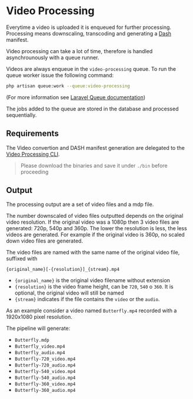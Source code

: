 # Video Processing

Everytime a video is uploaded it is enqueued for further processing. Processing means downscaling, transcoding and generating a [Dash](https://en.wikipedia.org/wiki/Dynamic_Adaptive_Streaming_over_HTTP) manifest.

Video processing can take a lot of time, therefore is handled asynchrounously with a queue runner.

Videos are always enqueue in the `video-processing` queue. To run the queue worker issue the following command:

```bash
php artisan queue:work --queue:video-processing
```

(For more information see [Laravel Queue documentation](https://laravel.com/docs/5.4/queues#running-the-queue-worker))

The jobs added to the queue are stored in the database and processed sequentially.


## Requirements

The Video convertion and DASH manifest generation are delegated to the [Video Processing CLI](https://git.klink.asia/alessio.vertemati/video-processing-cli). 

> Please download the binaries and save it under `./bin` before proceeding


## Output

The processing output are a set of video files and a mdp file.

The number downscaled of video files outputted depends on the original video resolution. If the original video was a 1080p then 3 video files are generated: 720p, 540p and 360p. The lower the resolution is less, the less videos are generated. For example if the original video is 360p, no scaled down video files are generated.

The video files are named with the same name of the original video file, suffixed with

```
{original_name}[-{resolution}]_{stream}.mp4
```

- `{original_name}` is the original video filename without extension
- `{resolution}` is the video frame height, can be `720`, `540` o `360`. It is optional, the original video will still be named
- `{stream}` indicates if the file contains the `video` or the `audio`.

As an example consider a video named `Butterfly.mp4` recorded with a 1920x1080 pixel resolution.

The pipeline will generate:

- `Butterfly.mdp`
- `Butterfly_video.mp4`
- `Butterfly_audio.mp4`
- `Butterfly-720_video.mp4`
- `Butterfly-720_audio.mp4`
- `Butterfly-540_video.mp4`
- `Butterfly-540_audio.mp4`
- `Butterfly-360_video.mp4`
- `Butterfly-360_audio.mp4`

